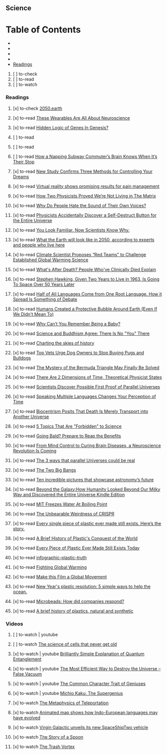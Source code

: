 ## Science

# Table of Contents
<!-- MarkdownTOC depth=4 -->
  - [](#)
  - [](#)
  - [](#)
  - [](#)
  - [Readings](#readings)
<!-- /MarkdownTOC -->

  1. [ ] to-check []()
  1. [ ] to-read []()
  1. [ ] to-watch []()


### Readings

  1. [x] to-check [2050.earth](https://2050.earth/)

  1. [x] to-read [These Wearables Are All About Neuroscience](http://bigthink.com/robby-berman/these-wearables-are-all-about-neuroscience)

  1. [x] to-read [Hidden Logic of Genes In Genesis?](http://bigthink.com/errors-we-live-by/the-logic-of-genes-and-genesis)


  1. [ ] to-read []()
  1. [ ] to-read []()
  1. [ ] to-read [How a Napping Subway Commuter’s Brain Knows When It’s Their Stop](http://nymag.com/scienceofus/2017/06/how-napping-subway-commuters-know-when-theyre-at-their-stop.html)
  1. [x] to-read [New Study Confirms Three Methods for Controlling Your Dreams](http://bigthink.com/21st-century-spirituality/new-study-confirms-three-methods-for-controlling-your-dreams)
  1. [x] to-read [Virtual reality shows promising results for pain management](http://www.acrdailynewslive.org/virtual-reality-shows-promising-results-for-pain-management)
  1. [x] to-read [How Two Physicists Proved We’re Not Living in The Matrix](http://bigthink.com/philip-perry/how-two-physicists-proved-were-not-living-inside-the-matrix)
  1. [x] to-read [Why Do People Hate the Sound of Their Own Voices?](https://www.livescience.com/55527-why-people-hate-the-sound-of-their-voice.html)
  1. [x] to-read [Physicists Accidentally Discover a Self-Destruct Button for the Entire Universe](http://bigthink.com/philip-perry/physicists-accidently-discover-a-self-destruct-button-for-the-entire-universe)
  1. [x] to-read [You Look Familiar. Now Scientists Know Why.](https://www.nytimes.com/2017/06/01/science/facial-recognition-brain-neurons.html)
  1. [x] to-read [What the Earth will look like in 2050, according to experts and people who live here](https://www.theverge.com/2017/4/6/15209102/earth-2050-interactive-map-kaspersky-labs-anniversary#5659072-tw)
  1. [x] to-read [Climate Scientist Proposes “Red Teams” to Challenge Established Global Warming Science](http://bigthink.com/philip-perry/climate-scientist-proposes-red-teams-to-challenge-established-global-warming-science)
  1. [x] to-read [What's After Death? People Who've Clinically Died Explain](http://bigthink.com/ideafeed/people-whove-clinically-died-explain-whats-after-death)
  1. [x] to-read [Stephen Hawking, Given Two Years to Live in 1963, Is Going To Space Over 50 Years Later](http://bigthink.com/paul-ratner/stephen-hawking-given-two-years-to-live-in-1963-is-now-going-to-space)
  1. [x] to-read [Half of All Languages Come from One Root Language. How it Spread Is Something of Debate](http://bigthink.com/philip-perry/half-of-all-languages-come-from-one-root-language-how-it-spread-is-something-of-debate)
  1. [x] to-read [Humans Created a Protective Bubble Around Earth (Even If We Didn't Mean To)](http://bigthink.com/paul-ratner/space-probes-detect-a-surprising-human-made-bubble-protecting-earth)
  1. [x] to-read [Why Can’t You Remember Being a Baby?](http://bigthink.com/philip-perry/why-cant-you-remember-being-a-baby)
  1. [x] to-read [Science and Buddhism Agree: There Is No "You" There](http://bigthink.com/ideafeed/good-news-science-buddha-agree-theres-no-you)
  1. [x] to-read [Charting the skies of history](https://www.sciencedaily.com/releases/2017/04/170405101916.htm)
  1. [x] to-read [Top Vets Urge Dog Owners to Stop Buying Pugs and Bulldogs](http://bigthink.com/articles/vets-urge-dog-owners-to-stop-buying-pugs-and-bulldogs)
  1. [x] to-read [The Mystery of the Bermuda Triangle May Finally Be Solved](http://bigthink.com/paul-ratner/the-mystery-of-the-bermuda-triangle-may-finally-be-solved)
  1. [x] to-read [There Are 2 Dimensions of Time, Theoretical Physicist States](http://bigthink.com/philip-perry/there-are-in-fact-2-dimensions-of-time-one-theoretical-physicist-states)
  1. [x] to-read [Scientists Discover Possible First Proof of Parallel Universes](http://bigthink.com/paul-ratner/scientists-find-what-could-be-the-first-proof-of-parallel-universes)
  1. [x] to-read [Speaking Multiple Languages Changes Your Perception of Time](http://bigthink.com/21st-century-spirituality/speaking-multiple-languages-changes-your-perception-of-time)
  1. [x] to-read [Biocentrism Posits That Death Is Merely Transport into Another Universe](http://bigthink.com/philip-perry/biocentrism-posits-that-death-is-merely-transport-into-another-universe)
  1. [x] to-read [5 Topics That Are "Forbidden" to Science](http://bigthink.com/paul-ratner/5-topics-scientists-are-forbidden-to-research)
  1. [x] to-read [Going Bald? Prepare to Reap the Benefits](http://bigthink.com/scotty-hendricks/article-on-the-benefits-of-baldness)
  1. [x] to-read [From Mind Control to Curing Brain Diseases, a Neuroscience Revolution Is Coming](http://bigthink.com/hertz-foundation/the-future-of-neuroenginering-from-curing-disease-to-remote-control-mice)
  1. [x] to-read [The 3 ways that parallel Universes could be real](https://medium.com/starts-with-a-bang/the-3-ways-that-parallel-universes-could-be-real-a9b9d8e886ba)
  1. [x] to-read [The Two Big Bangs](https://www.forbes.com/sites/startswithabang/2016/02/04/the-two-big-bangs/)
  1. [x] to-read [Ten incredible pictures that showcase astronomy’s future](https://medium.com/starts-with-a-bang/ten-incredible-pictures-that-showcase-astronomys-future-4b5533bb2ed7)
  1. [x] to-read [Beyond the Galaxy:How Humanity Looked Beyond Our Milky Way and Discovered the Entire Universe Kindle Edition](https://www.amazon.com/Beyond-Galaxy-Humanity-Discovered-Universe-ebook/dp/B019GIZYSY/)
  1. [x] to-read [MIT Freezes Water At Boiling Point](http://bigthink.com/scotty-hendricks/ice-when-there-should-be-fire)
  1. [x] to-read [The Unbearable Weirdness of CRISPR](http://alliance.nautil.us/feature/190/the-unbearable-weirdness-of-crispr)
  1. [x] to-read [Every single piece of plastic ever made still exists. Here’s the story.](http://www.huffingtonpost.com/entry/58d15c2ce4b07112b647322c)
  1. [x] to-read [A Brief History of Plastic's Conquest of the World](https://www.scientificamerican.com/article/a-brief-history-of-plastic-world-conquest/)
  1. [x] to-read [Every Piece of Plastic Ever Made Still Exists Today](http://www.plantingpeace.org/2015/05/plastic-footprint/)
  1. [x] to-read [infographic-plastic-truth](http://www.plantingpeace.org/wp-content/uploads/2015/05/infographic-plastic-truth.jpg)
  1. [x] to-read [Fighting Global Warming](http://www.greenpeace.org/usa/global-warming/)
  1. [x] to-read [Make this Film a Global Movement](http://www.plasticoceans.org/)
  1. [x] to-read [New Year's plastic resolution: 5 simple ways to help the ocean.](http://www.greenpeace.org/international/en/news/Blogs/makingwaves/new-years-plastic-5-simple-recycle/blog/55244/)
  1. [x] to-read [Microbeads: How did companies respond?](http://www.greenpeace.org/international/en/news/Blogs/makingwaves/microbeads-companies-response/blog/57314/)
  1. [x] to-read [A brief history of plastics, natural and synthetic](http://www.bbc.com/news/magazine-27442625)

### Videos

  1. [ ] to-watch | youtube []()
  1. [ ] to-watch [The science of cells that never get old](https://www.ted.com/talks/elizabeth_blackburn_the_science_of_cells_that_never_get_old#t-895431)
  1. [x] to-watch | youtube [Brilliantly Simple Explanation of Quantum Entanglement](https://www.scienceandnonduality.com/videos/brilliantly-simple-explanation-of-quantum-entanglement)

  1. [x] to-watch | youtube [The Most Efficient Way to Destroy the Universe – False Vacuum](https://www.youtube.com/watch?v=ijFm6DxNVyI)
  1. [x] to-watch | youtube [The Common Character Trait of Geniuses](https://www.youtube.com/watch?v=Ym6whrAw8wU)
  1. [x] to-watch | youtube [Michio Kaku: The Supergenius](https://www.youtube.com/watch?v=vue8jsLqPbo)
  1. [x] to-watch [The Metaphysics of Teleportation](http://bigthink.com/videos/the-metaphysics-of-teleportation-2)
  1. [x] to-watch [Animated map shows how Indo-European languages may have evolved](https://www.youtube.com/watch?v=KdQwalCPNAs)
  1. [x] to-watch [Virgin Galactic unveils its new SpaceShipTwo vehicle](https://www.youtube.com/watch?v=Y7ix6HHL-JM)
  1. [x] to-watch [The Story of a Spoon](https://www.youtube.com/watch?v=eg-E1FtjaxY)
  1. [x] to-watch [The Trash Vortex](http://www.greenpeace.org/international/en/multimedia/videos/The-Trash-Vortex/)

